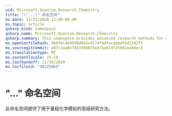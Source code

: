 ```yaml
---
uid: Microsoft.Quantum.Research.Chemistry
title: "\"...\" 命名空间"
ms.date: 11/25/2020 12:00:00 AM
ms.topic: article
qsharp.kind: namespace
qsharp.name: Microsoft.Quantum.Research.Chemistry
qsharp.summary: This namespace provides advanced research methods for quantum chemistry simulation.
ms.openlocfilehash: 90039c4b9506d663c0174f9dfacdebdfdd13d3f5
ms.sourcegitcommit: a87c1aa8e7453360025e47ba614f25b02ea84ec3
ms.translationtype: MT
ms.contentlocale: zh-CN
ms.lasthandoff: 11/26/2020
ms.locfileid: "96225663"
---
```

# <a name="microsoftquantumresearchchemistry-namespace"></a>"..." 命名空间

此命名空间提供了用于量程化学模拟的高级研究方法。

